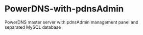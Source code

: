 # PowerDNS-with-pdnsAdmin
  PowerDNS master server with pdnsAdmin management panel and separated MySQL database

